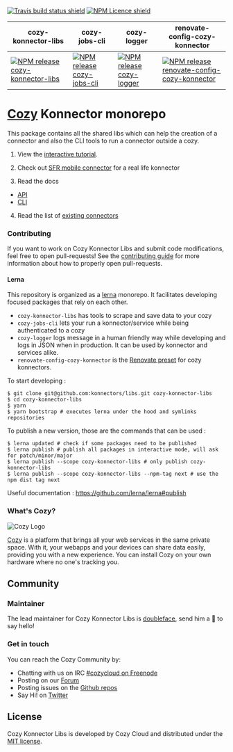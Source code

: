 [![Travis build status shield](https://img.shields.io/travis/konnectors/libs/master.svg)](https://travis-ci.org/konnectors/libs)
[![NPM Licence shield](https://img.shields.io/npm/l/cozy-konnector-libs.svg)](https://github.com/konnectors/libs/blob/master/LICENSE)

| cozy-konnector-libs | cozy-jobs-cli | cozy-logger | renovate-config-cozy-konnector |
|---|---|---|---|
| [![NPM release cozy-konnector-libs](https://img.shields.io/npm/v/cozy-konnector-libs.svg)](https://www.npmjs.com/package/cozy-konnector-libs) | [![NPM release cozy-jobs-cli](https://img.shields.io/npm/v/cozy-jobs-cli.svg)](https://www.npmjs.com/package/cozy-jobs-cli) | [![NPM release cozy-logger](https://img.shields.io/npm/v/cozy-logger.svg)](https://www.npmjs.com/package/cozy-logger) | [![NPM release renovate-config-cozy-konnector](https://img.shields.io/npm/v/renovate-config-cozy-konnector.svg)](https://www.npmjs.com/package/renovate-config-cozy-konnector) |


[Cozy] Konnector monorepo
=====================

This package contains all the shared libs which can help the creation of a connector and also the CLI tools to run a connector outside a cozy.

1. View the [interactive tutorial](https://tech.io/playgrounds/1482/cozy-connector-tutorial/save-cats).

2. Check out [SFR mobile connector](https://github.com/cozy/cozy-konnector-sfrmobile.git) for a real life konnector

3. Read the docs

  * [API](packages/cozy-konnector-libs/docs/api.md)
  * [CLI](packages/cozy-konnector-libs/docs/cli.md)

4. Read the list of [existing connectors](packages/cozy-konnector-libs/konnectors.md)

### Contributing

If you want to work on Cozy Konnector Libs and submit code modifications, feel free to open pull-requests! See the [contributing guide][contribute] for more information about how to properly open pull-requests.

#### Lerna

This repository is organized as a [lerna] monorepo. It facilitates developing
focused packages that rely on each other.

* `cozy-konnector-libs` has tools to scrape and save data to your cozy
* `cozy-jobs-cli` lets your run a konnector/service while being authenticated to a cozy
* `cozy-logger` logs message in a human friendly way while developing and logs in JSON when in production. It can be used by konnector and services alike.
* `renovate-config-cozy-konnector` is the [Renovate preset] for cozy konnectors.

To start developing :

```
$ git clone git@github.com:konnectors/libs.git cozy-konnector-libs
$ cd cozy-konnector-libs
$ yarn
$ yarn bootstrap # executes lerna under the hood and symlinks repositories
```

To publish a new version, those are the commands that can be used :

```
$ lerna updated # check if some packages need to be published
$ lerna publish # publish all packages in interactive mode, will ask for patch/minor/major
$ lerna publish --scope cozy-konnector-libs # only publish cozy-konnector-libs
$ lerna publish --scope cozy-konnector-libs --npm-tag next # use the npm dist tag next
```

Useful documentation : https://github.com/lerna/lerna#publish

### What's Cozy?

![Cozy Logo](https://cdn.rawgit.com/cozy/cozy-guidelines/master/templates/cozy_logo_small.svg)

[Cozy] is a platform that brings all your web services in the same private space.  With it, your webapps and your devices can share data easily, providing you with a new experience. You can install Cozy on your own hardware where no one's tracking you.

Community
---------

### Maintainer

The lead maintainer for Cozy Konnector Libs is [doubleface](https://github.com/doubleface), send him a :beers: to say hello!

### Get in touch

You can reach the Cozy Community by:

- Chatting with us on IRC [#cozycloud on Freenode][freenode]
- Posting on our [Forum][forum]
- Posting issues on the [Github repos][github]
- Say Hi! on [Twitter][twitter]

License
-------

Cozy Konnector Libs is developed by Cozy Cloud and distributed under the [MIT license][mit].

[cozy]: https://cozy.io "Cozy Cloud"
[mit]: LICENSE.md
[contribute]: CONTRIBUTING.md
[freenode]: http://webchat.freenode.net/?randomnick=1&channels=%23cozycloud&uio=d4
[forum]: https://forum.cozy.io/
[github]: https://github.com/cozy/
[twitter]: https://twitter.com/cozycloud
[lerna]: https://lernajs.io
[Renovate preset]: https://renovateapp.com/docs/configuration-reference/config-presets
